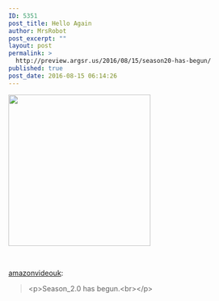 ```yaml
---
ID: 5351
post_title: Hello Again
author: MrsRobot
post_excerpt: ""
layout: post
permalink: >
  http://preview.argsr.us/2016/08/15/season20-has-begun/
published: true
post_date: 2016-08-15 06:14:26
---
```

<img class="alignnone size-medium wp-image-7861" src="http://45.76.169.35/wp-content/uploads/ExternalLink_tumblr_o9zwidGEGf1uimu4mo2_r1_540-281x300.gif" alt="" width="281" height="300" />

&nbsp;

<a class="tumblr_blog" href="http://amazonvideouk.tumblr.com/post/147097325804">amazonvideouk</a>:
<blockquote>&lt;p&gt;Season_2.0 has begun.&lt;br&gt;&lt;/p&gt;</blockquote>